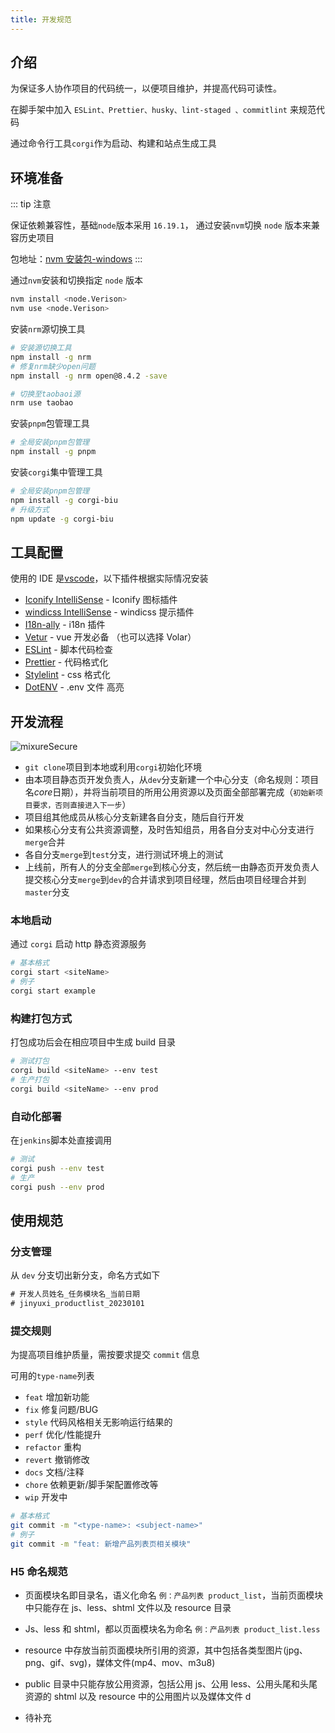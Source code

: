 ```yaml
---
title: 开发规范
---
```


## 介绍

为保证多人协作项目的代码统一，以便项目维护，并提高代码可读性。

在脚手架中加入 `ESLint、Prettier、husky、lint-staged 、commitlint` 来规范代码

通过命令行工具`corgi`作为启动、构建和站点生成工具

## 环境准备

::: tip 注意

保证依赖兼容性，基础`node`版本采用 `16.19.1`，
通过安装`nvm`切换 `node` 版本来兼容历史项目

包地址：[nvm 安装包-windows](https://github.com/coreybutler/nvm-windows/releases)
:::

通过`nvm`安装和切换指定 `node` 版本

```bash
nvm install <node.Verison>
nvm use <node.Verison>
```

安装`nrm`源切换工具

```bash
# 安装源切换工具
npm install -g nrm
# 修复nrm缺少open问题
npm install -g nrm open@8.4.2 -save

# 切换至taobaoi源
nrm use taobao
```

安装`pnpm`包管理工具

```bash
# 全局安装pnpm包管理
npm install -g pnpm
```

安装`corgi`集中管理工具

```bash
# 全局安装pnpm包管理
npm install -g corgi-biu
# 升级方式
npm update -g corgi-biu
```

## 工具配置

使用的 IDE 是[vscode](https://code.visualstudio.com/)，以下插件根据实际情况安装

-   [Iconify IntelliSense](https://marketplace.visualstudio.com/items?itemName=antfu.iconify) - Iconify 图标插件
-   [windicss IntelliSense](https://marketplace.visualstudio.com/items?itemName=voorjaar.windicss-intellisense) - windicss 提示插件
-   [I18n-ally](https://marketplace.visualstudio.com/items?itemName=Lokalise.i18n-ally) - i18n 插件
-   [Vetur](https://marketplace.visualstudio.com/items?itemName=octref.vetur) - vue 开发必备 （也可以选择 Volar）
-   [ESLint](https://marketplace.visualstudio.com/items?itemName=dbaeumer.vscode-eslint) - 脚本代码检查
-   [Prettier](https://marketplace.visualstudio.com/items?itemName=esbenp.prettier-vscode) - 代码格式化
-   [Stylelint](https://marketplace.visualstudio.com/items?itemName=stylelint.vscode-stylelint) - css 格式化
-   [DotENV](https://marketplace.visualstudio.com/items?itemName=mikestead.dotenv) - .env 文件 高亮

## 开发流程

<img :src="$withBase('/lc.jpeg')" alt="mixureSecure">

-   `git clone`项目到本地或利用`corgi`初始化环境
-   由本项目静态页开发负责人，从`dev`分支新建一个中心分支（命名规则：项目名*core*日期），并将当前项目的所用公用资源以及页面全部部署完成（`初始新项目要求，否则直接进入下一步`）
-   项目组其他成员从核心分支新建各自分支，随后自行开发
-   如果核心分支有公共资源调整，及时告知组员，用各自分支对中心分支进行`merge`合并
-   各自分支`merge`到`test`分支，进行测试环境上的测试
-   上线前，所有人的分支全部`merge`到核心分支，然后统一由静态页开发负责人提交核心分支`merge`到`dev`的合并请求到项目经理，然后由项目经理合并到`master`分支

### 本地启动

通过 `corgi` 启动 http 静态资源服务

```bash
# 基本格式
corgi start <siteName>
# 例子
corgi start example
```

### 构建打包方式

打包成功后会在相应项目中生成 build 目录

```bash
# 测试打包
corgi build <siteName> --env test
# 生产打包
corgi build <siteName> --env prod
```

### 自动化部署

在`jenkins`脚本处直接调用

```bash
# 测试
corgi push --env test
# 生产
corgi push --env prod
```

## 使用规范

### 分支管理

从 `dev` 分支切出新分支，命名方式如下

```txt
# 开发人员姓名_任务模块名_当前日期
# jinyuxi_productlist_20230101
```

### 提交规则

为提高项目维护质量，需按要求提交 `commit` 信息

可用的`type-name`列表

-   `feat` 增加新功能
-   `fix` 修复问题/BUG
-   `style` 代码风格相关无影响运行结果的
-   `perf` 优化/性能提升
-   `refactor` 重构
-   `revert` 撤销修改
-   `docs` 文档/注释
-   `chore` 依赖更新/脚手架配置修改等
-   `wip` 开发中

```bash
# 基本格式
git commit -m "<type-name>: <subject-name>"
# 例子
git commit -m "feat: 新增产品列表页相关模块"

```

### H5 命名规范

-   页面模块名即目录名，语义化命名 `例：产品列表 product_list`，当前页面模块中只能存在 js、less、shtml 文件以及 resource 目录

-   Js、less 和 shtml，都以页面模块名为命名 `例：产品列表 product_list.less`

-   resource 中存放当前页面模块所引用的资源，其中包括各类型图片(jpg、png、gif、svg)，媒体文件(mp4、mov、m3u8)

-   public 目录中只能存放公用资源，包括公用 js、公用 less、公用头尾和头尾资源的 shtml 以及 resource 中的公用图片以及媒体文件
d

-   待补充
